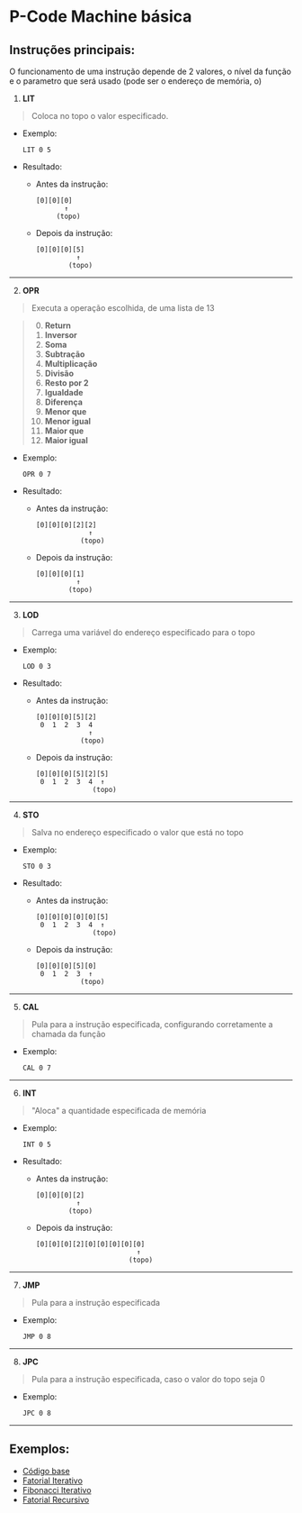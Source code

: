 # P-Code Machine básica

## Instruções principais:

O funcionamento de uma instrução depende de 2 valores, o nível da função e o parametro que será usado (pode ser o endereço de memória, o)

1. **LIT**

> Coloca no topo o valor especificado.

- Exemplo:

    ```
    LIT 0 5
    ```

- Resultado:

    - Antes da instrução:

        ```
        [0][0][0]
               ↑
             (topo)
        ```

    - Depois da instrução:

        ```
        [0][0][0][5]
                  ↑
                (topo)
        ```


-----

2. **OPR**

> Executa a operação escolhida, de uma lista de 13

>  0. **Return**
>  1. **Inversor**
>  2. **Soma**
>  3. **Subtração**
>  4. **Multiplicação**
>  5. **Divisão**
>  6. **Resto por 2**
>  7. **Igualdade**
>  8. **Diferença**
>  9. **Menor que**
> 10. **Menor igual**
> 11. **Maior que**
> 12. **Maior igual**

- Exemplo:

    ```
    OPR 0 7
    ```


- Resultado:

    - Antes da instrução:

        ```
        [0][0][0][2][2]
                     ↑
                   (topo)
        ```

    - Depois da instrução:

        ```
        [0][0][0][1]
                  ↑
                (topo)
        ```

----

3. **LOD**

> Carrega uma variável do endereço especificado para o topo

- Exemplo:

    ```
    LOD 0 3
    ```

- Resultado:

    - Antes da instrução:

        ```
        [0][0][0][5][2]
         0  1  2  3  4
                     ↑
                   (topo)
        ```

    - Depois da instrução:

        ```
        [0][0][0][5][2][5]
         0  1  2  3  4  ↑
                      (topo)
        ```

-----

4. **STO**

> Salva no endereço especificado o valor que está no topo

- Exemplo:

    ```
    STO 0 3
    ```

- Resultado:

    - Antes da instrução:

        ```
        [0][0][0][0][0][5]
         0  1  2  3  4  ↑
                      (topo)
        ```

    - Depois da instrução:

        ```
        [0][0][0][5][0]
         0  1  2  3  ↑
                   (topo)
        ```

------

5. **CAL**

> Pula para a instrução especificada, configurando corretamente a chamada da função

- Exemplo:

    ```
    CAL 0 7
    ```

------

6. **INT**

> "Aloca" a quantidade especificada de memória

- Exemplo:

    ```
    INT 0 5
    ```

- Resultado:

    - Antes da instrução:

        ```
        [0][0][0][2]
                  ↑
                (topo)
        ```

    - Depois da instrução:

        ```
        [0][0][0][2][0][0][0][0][0]
                                 ↑
                               (topo)
        ```

------

7. **JMP**

> Pula para a instrução especificada

- Exemplo:
    
    ```
    JMP 0 8
    ```

----

8. **JPC** 

> Pula para a instrução especificada, caso o valor do topo seja 0

- Exemplo:

    ```
    JPC 0 8
    ```

------

## Exemplos:

- [Código base](./codigo_base.c)
- [Fatorial Iterativo](./exemplos/fatorial_iterativo_funcao.c)
- [Fibonacci Iterativo](./exemplos/fibonacci_iterativo_funcao.c)
- [Fatorial Recursivo](./exemplos/fatorial_recursivo.c)
